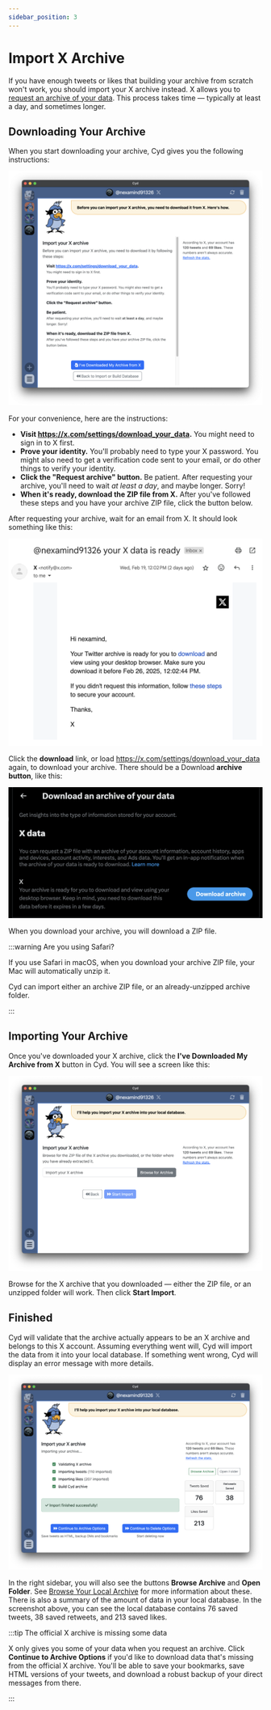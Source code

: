 ```yaml
---
sidebar_position: 3
---
```


# Import X Archive

If you have enough tweets or likes that building your archive from scratch won't work, you should import your X archive instead. X allows you to [request an archive of your data](https://help.x.com/en/managing-your-account/how-to-download-your-x-archive). This process takes time &mdash; typically at least a day, and sometimes longer.

## Downloading Your Archive

When you start downloading your archive, Cyd gives you the following instructions:

![Instructions for downloading your X archive](./img/import-instructions.png)

For your convenience, here are the instructions:

- **Visit https://x.com/settings/download_your_data.** You might need to sign in to X first.
- **Prove your identity.** You'll probably need to type your X password. You might also need to get a verification code sent to your email, or do other things to verify your identity.
- **Click the "Request archive" button.** Be patient. After requesting your archive, you'll need to wait *at least a day*, and maybe longer. Sorry!
- **When it's ready, download the ZIP file from X.** After you've followed these steps and you have your archive ZIP file, click the button below.

After requesting your archive, wait for an email from X. It should look something like this:

![Email from X when your archive is ready](./img/x-archive-email.png)

Click the **download** link, or load https://x.com/settings/download_your_data again, to download your archive. There should be a Download **archive button**, like this:

![Downloading your X archive](./img/x-download-archive.png)

When you download your archive, you will download a ZIP file.

:::warning Are you using Safari?

If you use Safari in macOS, when you download your archive ZIP file, your Mac will automatically unzip it.

Cyd can import either an archive ZIP file, or an already-unzipped archive folder.

:::

## Importing Your Archive

Once you've downloaded your X archive, click the **I've Downloaded My Archive from X** button in Cyd. You will see a screen like this:

![Browse for your X archive](./img/import-browse.png)

Browse for the X archive that you downloaded &mdash; either the ZIP file, or an unzipped folder will work. Then click **Start Import**.

## Finished

Cyd will validate that the archive actually appears to be an X archive and belongs to this X account. Assuming everything went will, Cyd will import the data from it into your local database. If something went wrong, Cyd will display an error message with more details.

![Finished importing an X archive](./img/import-finished.png)

In the right sidebar, you will also see the buttons **Browse Archive** and **Open Folder**. See [Browse Your Local Archive](../archive) for more information about these. There is also a summary of the amount of data in your local database. In the screenshot above, you can see the local database contains 76 saved tweets, 38 saved retweets, and 213 saved likes.

:::tip The official X archive is missing some data

X only gives you some of your data when you request an archive. Click **Continue to Archive Options** if you'd like to download data that's missing from the official X archive. You'll be able to save your bookmarks, save HTML versions of your tweets, and download a robust backup of your direct messages from there.

:::